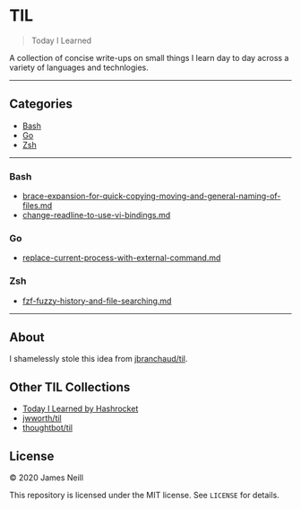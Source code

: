 # TIL

> Today I Learned

A collection of concise write-ups on small things I learn day to day across a variety of languages and technlogies.

--- 

## Categories
- [Bash](#bash)
- [Go](#go)
- [Zsh](#zsh)


---


### Bash

- [brace-expansion-for-quick-copying-moving-and-general-naming-of-files.md](markdown/bash/brace-expansion-for-quick-copying-moving-and-general-naming-of-files.md)
- [change-readline-to-use-vi-bindings.md](markdown/bash/change-readline-to-use-vi-bindings.md)


### Go

- [replace-current-process-with-external-command.md](markdown/go/replace-current-process-with-external-command.md)


### Zsh

- [fzf-fuzzy-history-and-file-searching.md](markdown/zsh/fzf-fuzzy-history-and-file-searching.md)


---

## About

I shamelessly stole this idea from [jbranchaud/til](https://github.com/jbranchaud/til).

## Other TIL Collections

- [Today I Learned by Hashrocket](https://til.hashrocket.com)
- [jwworth/til](https://github.com/jwworth/til)
- [thoughtbot/til](https://github.com/thoughtbot/til)

## License

&copy; 2020 James Neill

This repository is licensed under the MIT license. See `LICENSE` for details.
